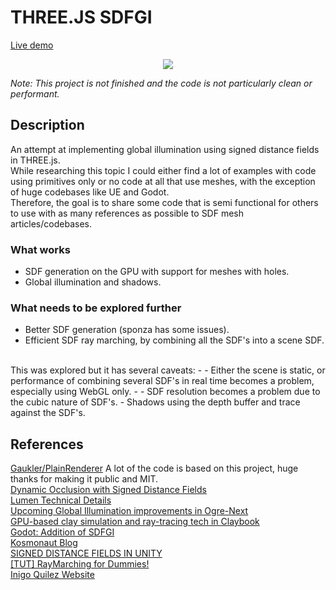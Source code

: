 # THREE.JS SDFGI
[Live demo](https://aifanatic.github.io/three-sdfgi/dist/index.html)
<p align=center>
<img src="./screenshots/showcase.gif">
</p>

*Note: This project is not finished and the code is not particularly clean or performant.*

## Description
An attempt at implementing global illumination using signed distance fields in THREE.js.
<br>
While researching this topic I could either find a lot of examples with code using primitives only or no code at all that use meshes, with the exception of huge codebases like UE and Godot.
<br>
Therefore, the goal is to share some code that is semi functional for others to use with as many references as possible to SDF mesh articles/codebases.
<br>

### What works
- SDF generation on the GPU with support for meshes with holes.
- Global illumination and shadows.

### What needs to be explored further
- Better SDF generation (sponza has some issues).
- Efficient SDF ray marching, by combining all the SDF's into a scene SDF.
<br>
This was explored but it has several caveats:
-  - Either the scene is static, or performance of combining several SDF's in real time becomes a problem, especially using WebGL only.
-  - SDF resolution becomes a problem due to the cubic nature of SDF's.
- Shadows using the depth buffer and trace against the SDF's.

## References
[Gaukler/PlainRenderer](https://github.com/Gaukler/PlainRenderer) A lot of the code is based on this project, huge thanks for making it public and MIT.
<br>
[Dynamic Occlusion with Signed Distance Fields](https://advances.realtimerendering.com/s2015/DynamicOcclusionWithSignedDistanceFields.pdf)
<br>
[Lumen Technical Details](https://docs.unrealengine.com/5.0/en-US/lumen-technical-details-in-unreal-engine/)
<br>
[Upcoming Global Illumination improvements in Ogre-Next](https://www.ogre3d.org/2021/10/25/upcoming-global-illumination-improvements-in-ogre-next)
<br>
[GPU-based clay simulation and
ray-tracing tech in Claybook](https://ubm-twvideo01.s3.amazonaws.com/o1/vault/gdc2018/presentations/Aaltonen_Sebastian_GPU_Based_Clay.pdf)
<br>
[Godot: Addition of SDFGI](https://github.com/godotengine/godot/pull/39827)
<br>
[Kosmonaut Blog](https://kosmonautblog.wordpress.com/2017/05/01/signed-distance-field-rendering-journey-pt-1/)
<br>
[SIGNED DISTANCE FIELDS IN UNITY](https://colourmath.com/2018/development/signed-distance-fields-in-unity/)
<br>
[[TUT] RayMarching for Dummies!](https://www.shadertoy.com/view/XlGBW3)
<br>
[Inigo Quilez Website](https://iquilezles.org/)